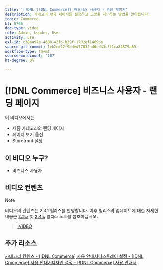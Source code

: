 ```yaml
---
title: '[!DNL [!DNL Commerce]] 비즈니스 사용자 - 랜딩 페이지'
description: 카테고리 랜딩 페이지를 설정하고 모양을 제어하는 방법을 알아봅니다.
topic: Commerce
kt: 5766
doc-type: video
role: Admin, Leader, User
activity: use
exl-id: c38aa97e-4688-42fa-b39f-1702ef1469be
source-git-commit: 1eb2cd22f9bded77032ad0ed43c3f2ca84879a69
workflow-type: tm+mt
source-wordcount: '107'
ht-degree: 0%

---
```


# [!DNL Commerce] 비즈니스 사용자 - 랜딩 페이지

이 비디오에서는:

- 제품 카테고리의 랜딩 페이지
- 페이지 보기 옵션
- Storefront 설정

## 이 비디오 누구?

- 비즈니스 사용자

## 비디오 컨텐츠

>[!NOTE]
>
>비디오의 컨텐츠는 2.3.1 릴리스를 반영합니다. 이후 릴리스의 업데이트에 대한 자세한 내용은 [ 2.3.x](https://devdocs.magento.com/guides/v2.3/release-notes/bk-release-notes.html) 및 [2.4.x](https://devdocs.magento.com/guides/v2.4/release-notes/bk-release-notes.html) 릴리스 노트를 참조하십시오.

>[!VIDEO](https://video.tv.adobe.com/v/36388/?quality=12&learn=on)

## 추가 리소스

[카테고리 컨텐츠 -  [!DNL Commerce] 사용 ](https://docs.magento.com/user-guide/catalog/categories-content-settings.html)
[안내서디스플레이 설정 -  [!DNL Commerce] 사용 ](https://docs.magento.com/user-guide/catalog/categories-display-settings.html)
[안내서디자인 설정 -  [!DNL Commerce] 사용 안내서](https://docs.magento.com/user-guide/catalog/categories-custom-design.html)
